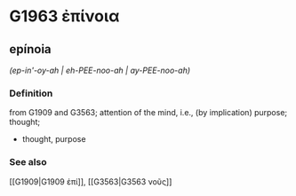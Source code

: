 # G1963 ἐπίνοια

## epínoia

_(ep-in'-oy-ah | eh-PEE-noo-ah | ay-PEE-noo-ah)_

### Definition

from G1909 and G3563; attention of the mind, i.e., (by implication) purpose; thought; 

- thought, purpose

### See also

[[G1909|G1909 ἐπί]], [[G3563|G3563 νοῦς]]
